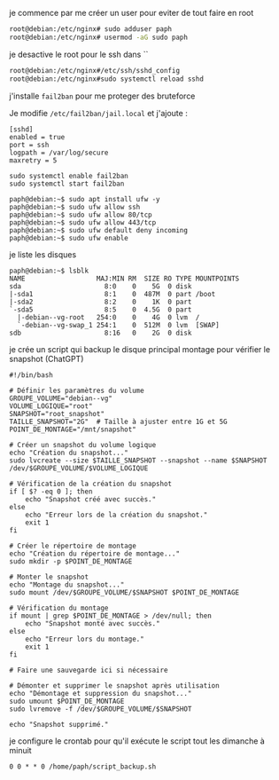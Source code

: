 je commence par me créer un user pour eviter de tout faire en root

```sh
root@debian:/etc/nginx# sudo adduser paph
root@debian:/etc/nginx# usermod -aG sudo paph
```

je desactive le root pour le ssh dans ``

```sh
root@debian:/etc/nginx#/etc/ssh/sshd_config
root@debian:/etc/nginx#sudo systemctl reload sshd
```

j'installe `fail2ban` pour me proteger des bruteforce

Je modifie `/etc/fail2ban/jail.local` et j'ajoute :

```shell
[sshd]
enabled = true
port = ssh
logpath = /var/log/secure
maxretry = 5

```

```shell
sudo systemctl enable fail2ban
sudo systemctl start fail2ban
```

```
paph@debian:~$ sudo apt install ufw -y
paph@debian:~$ sudo ufw allow ssh
paph@debian:~$ sudo ufw allow 80/tcp
paph@debian:~$ sudo ufw allow 443/tcp
paph@debian:~$ sudo ufw default deny incoming
paph@debian:~$ sudo ufw enable
```

je liste les disques

```
paph@debian:~$ lsblk
NAME                  MAJ:MIN RM  SIZE RO TYPE MOUNTPOINTS
sda                     8:0    0    5G  0 disk 
|-sda1                  8:1    0  487M  0 part /boot
|-sda2                  8:2    0    1K  0 part 
`-sda5                  8:5    0  4.5G  0 part 
  |-debian--vg-root   254:0    0    4G  0 lvm  /
  `-debian--vg-swap_1 254:1    0  512M  0 lvm  [SWAP]
sdb                     8:16   0    2G  0 disk 
```

je crée un script qui backup le disque principal montage pour vérifier le snapshot (ChatGPT)

```
#!/bin/bash

# Définir les paramètres du volume
GROUPE_VOLUME="debian--vg"
VOLUME_LOGIQUE="root"
SNAPSHOT="root_snapshot"
TAILLE_SNAPSHOT="2G"  # Taille à ajuster entre 1G et 5G
POINT_DE_MONTAGE="/mnt/snapshot"

# Créer un snapshot du volume logique
echo "Création du snapshot..."
sudo lvcreate --size $TAILLE_SNAPSHOT --snapshot --name $SNAPSHOT /dev/$GROUPE_VOLUME/$VOLUME_LOGIQUE

# Vérification de la création du snapshot
if [ $? -eq 0 ]; then
    echo "Snapshot créé avec succès."
else
    echo "Erreur lors de la création du snapshot."
    exit 1
fi

# Créer le répertoire de montage
echo "Création du répertoire de montage..."
sudo mkdir -p $POINT_DE_MONTAGE

# Monter le snapshot
echo "Montage du snapshot..."
sudo mount /dev/$GROUPE_VOLUME/$SNAPSHOT $POINT_DE_MONTAGE

# Vérification du montage
if mount | grep $POINT_DE_MONTAGE > /dev/null; then
    echo "Snapshot monté avec succès."
else
    echo "Erreur lors du montage."
    exit 1
fi

# Faire une sauvegarde ici si nécessaire

# Démonter et supprimer le snapshot après utilisation
echo "Démontage et suppression du snapshot..."
sudo umount $POINT_DE_MONTAGE
sudo lvremove -f /dev/$GROUPE_VOLUME/$SNAPSHOT

echo "Snapshot supprimé."
```

je configure le crontab pour qu'il exécute le script tout les dimanche à minuit

```
0 0 * * 0 /home/paph/script_backup.sh
```
